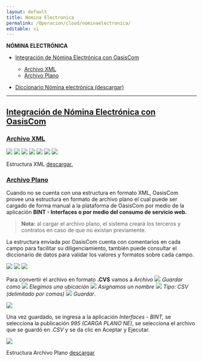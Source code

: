 ```yaml
---
layout: default
title: Nomina Electronica
permalink: /Operacion/cloud/nominaelectronica/
editable: si
---
```



**NÓMINA ELECTRÓNICA**  

* [Integración de Nómina Electrónica con OasisCom](http://docs.oasiscom.com/Operacion/cloud/nominaelectronica/#integración-de-nómina-electrónica-con-oasiscom)
    * [Archivo XML](http://docs.oasiscom.com/Operacion/cloud/nominaelectronica/#archivo-xml)   
    * [Archivo Plano](http://docs.oasiscom.com/Operacion/cloud/nominaelectronica/#archivo-plano)  

* [Diccionario Nómina electrónica (descargar)](http://docs.oasiscom.com/Operacion/cloud/nominaelectronica/#diccionariodatos-conceptos-XML-v5u.xlsx)  

---

## [Integración de Nómina Electrónica con OasisCom](http://docs.oasiscom.com/Operacion/cloud/nominaelectronica/#integración-de-nómina-electrónica-con-oasiscom)
### [Archivo XML](http://docs.oasiscom.com/Operacion/cloud/nominaelectronica#archivo-xml)   

![](nominaelectronica.png)
![](nominaelectronica1.png)
![](nominaelectronica2.png)
![](nominaelectronica3.png)
![](nominaelectronica4.png)
![](nominaelectronica5.png)
![](nominaelectronica6.png)

Estructura XML [descargar.](http://docs.oasiscom.com/Operacion/cloud/NominaElectronica/Estructura_XML_v8.xml) 


### [Archivo Plano](http://docs.oasiscom.com/Operacion/cloud/nominaelectronica#archivo-plano) 


Cuando no se cuenta con una estructura en formato XML, OasisCom provee una estructura en formato de archivo plano el cual puede ser cargado de forma manual a la plataforma de OasisCom por medio de la aplicación **BINT - Interfaces o por medio del consumo de servicio web.**

> **Nota:** al cargar el archivo plano, el sistema creará los terceros y contratos en caso de que no existan previamente.

La estructura enviada por OasisCom cuenta con comentarios en cada campo para facilitar su diligenciamiento, también puede consultar el diccionario de datos para validar los valores y formatos sobre cada campo.

![](nominaelectronica7.png)
![](nominaelectronica8.png)
![](nominaelectronica9.png)

Para convertir el archivo en formato **.CVS** vamos a _Archivo ![](flecha.png) Guardar como ![](flecha.png) Elegimos una ubicación ![](flecha.png) Asignamos un nombre ![](flecha.png) Tipo: CSV (delimitado por comas) ![](flecha.png) Guardar_.   

![](nominaelectronica11.png)

Una vez guardado, se ingresa a la aplicación *Interfaces - BINT,* se selecciona la publicación *995 (CARGA PLANO NE)*, se selecciona el archivo que se guardó en *.CSV* y se da clic en Aceptar y Ejecutar.

![](nominaelectronica10.png)


Estructura Archivo Plano [descargar](http://docs.oasiscom.com/Operacion/cloud/NominaElectronica/PlanoNE.xlsx) 